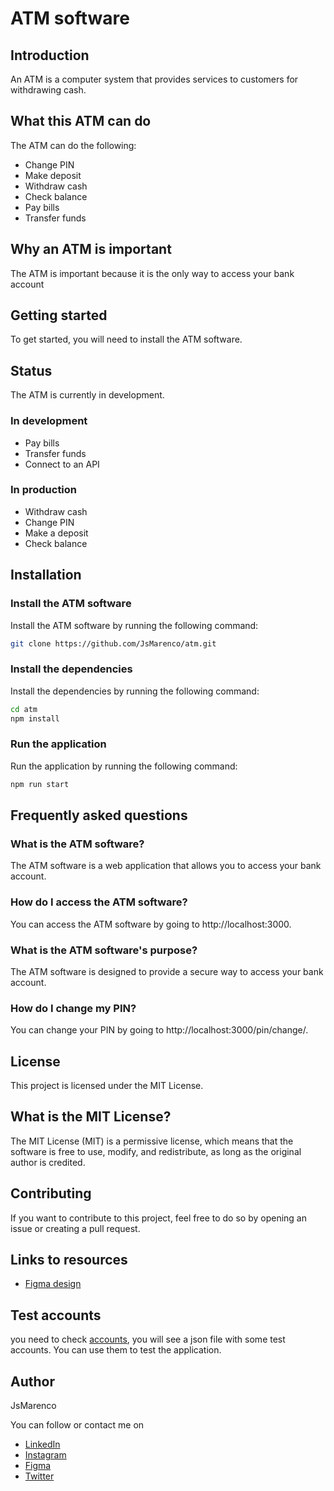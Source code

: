 # ATM software

## Introduction
An ATM is a computer system that provides services to customers for withdrawing cash.

## What this ATM can do
The ATM can do the following:
* Change PIN
* Make deposit
* Withdraw cash
* Check balance
* Pay bills
* Transfer funds

## Why an ATM is important
The ATM is important because it is the only way to access your bank account

## Getting started
To get started, you will need to install the ATM software.

## Status
The ATM is currently in development.

### In development
- Pay bills
- Transfer funds
- Connect to an API

### In production
- Withdraw cash
- Change PIN
- Make a deposit
- Check balance

## Installation

### Install the ATM software
Install the ATM software by running the following command:
``` bash
git clone https://github.com/JsMarenco/atm.git
```

### Install the dependencies
Install the dependencies by running the following command:
``` bash
cd atm
npm install
```

### Run the application
Run the application by running the following command:
``` bash
npm run start
```

## Frequently asked questions
### What is the ATM software?
The ATM software is a web application that allows you to access your bank account.

### How do I access the ATM software?
You can access the ATM software by going to http://localhost:3000.

### What is the ATM software's purpose?
The ATM software is designed to provide a secure way to access your bank account.

### How do I change my PIN?
You can change your PIN by going to http://localhost:3000/pin/change/.

## License
This project is licensed under the MIT License.

## What is the MIT License?
The MIT License (MIT) is a permissive license, which means that the software is free to use, modify, and redistribute, as long as the original author is credited.

## Contributing
If you want to contribute to this project, feel free to do so by opening an issue or creating a pull request.

## Links to resources
* [Figma design](https://www.figma.com/file/HA2wH5V1lWqJi5ygm5OGLm/ATM?node-id=0%3A1)

## Test accounts
you need to check [accounts](./src/testing/accounts.json), you will see a json file with some test accounts. You can use them to test the application.

## Author
JsMarenco

You can follow or contact me on 
* [LinkedIn](https://www.linkedin.com/in/jsmarenco/)
* [Instagram](https://www.instagram.com/jsmarenco/)
* [Figma](https://www.figma.com/@jsmarenco)
* [Twitter](https://twitter.com/JsMarenco)
